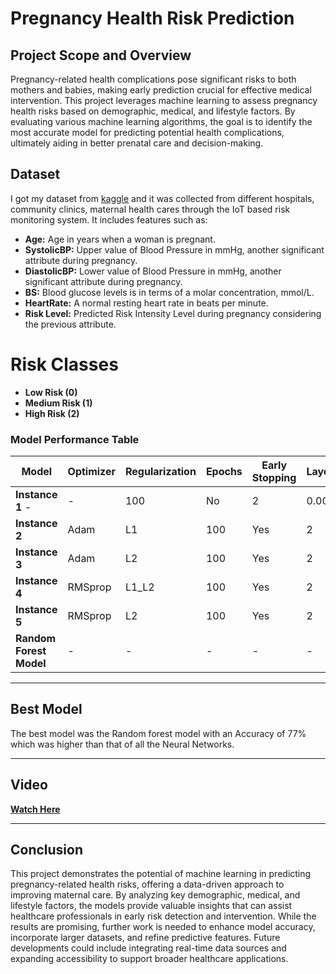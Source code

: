 # **Pregnancy Health Risk Prediction**

## **Project Scope and Overview**

Pregnancy-related health complications pose significant risks to both mothers and babies, making early prediction crucial for effective medical intervention. This project leverages machine learning to assess pregnancy health risks based on demographic, medical, and lifestyle factors. By evaluating various machine learning algorithms, the goal is to identify the most accurate model for predicting potential health complications, ultimately aiding in better prenatal care and decision-making.

## **Dataset**

I got my dataset from [kaggle](https://www.kaggle.com/datasets/csafrit2/maternal-health-risk-data) and it was collected from different hospitals, community clinics, maternal health cares through the IoT based risk monitoring system. It includes features such as:

- **Age:** Age in years when a woman is pregnant.
- **SystolicBP:** Upper value of Blood Pressure in mmHg, another significant attribute during pregnancy.
- **DiastolicBP:** Lower value of Blood Pressure in mmHg, another significant attribute during pregnancy.
- **BS:** Blood glucose levels is in terms of a molar concentration, mmol/L.
- **HeartRate:** A normal resting heart rate in beats per minute.
- **Risk Level:** Predicted Risk Intensity Level during pregnancy considering the previous attribute.

# Risk Classes
- **Low Risk (0)**
- **Medium Risk (1)**
- **High Risk (2)**


### **Model Performance Table**

| Model | Optimizer | Regularization | Epochs | Early Stopping | Layers | Learning Rate | Accuracy | F1 Score | Recall | Precision | AUC |
|--------|------------|---------------|--------|---------------|--------|--------------|----------|----------|--------|-----------|------|
| **Instance 1** - | - | 100 | No | 2 | 0.001 | 65.00% | 0.66 | 0.67 | 0.67 | 0.64 |
| **Instance 2** | Adam | L1 | 100 | Yes | 2 | 0.001 | 64% | 0.62 | 0.65 | 0.62 | 0.64 |
| **Instance 3** | Adam | L2 | 100 | Yes | 2 | 0.001 | 61% | 0.58 | 0.62 | 0.59 | 0.61 |
| **Instance 4** | RMSprop | L1_L2 | 100 | Yes | 2 | 0.0001 | 63% | 0.61 | 0.64 | 0.62 | 0.633 |
| **Instance 5**  | RMSprop | L2 | 100 | Yes | 2 | 0.001 | 61% | 0.59 | 0.62 | 0.59 | 0.61 |
| **Random Forest Model** | - | - | - | - | - | - | 77% | 0.78 | 0.78 | 0.78 | 0.77 |

---

## **Best Model**
The best model was the Random forest model with an Accuracy of 77% which was higher than that of all the Neural Networks.

---


## **Video**

[**Watch Here**]()

---

## **Conclusion**
This project demonstrates the potential of machine learning in predicting pregnancy-related health risks, offering a data-driven approach to improving maternal care. By analyzing key demographic, medical, and lifestyle factors, the models provide valuable insights that can assist healthcare professionals in early risk detection and intervention. While the results are promising, further work is needed to enhance model accuracy, incorporate larger datasets, and refine predictive features. Future developments could include integrating real-time data sources and expanding accessibility to support broader healthcare applications.



